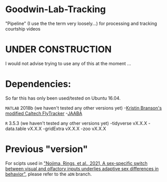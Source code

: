 # Goodwin-Lab-Tracking

"Pipeline" (I use the the term very loosely...) for processing and tracking courtship videos



# **UNDER CONSTRUCTION**

I would not advise trying to use any of this at the moment ...




# Dependencies:

So far this has only been used/tested on Ubuntu 16.04.


`MATLAB` 2018b (we haven't tested any other versions yet)
    -[Kristin Branson's modified Caltech FlyTracker](https://github.com/kristinbranson/FlyTracker)
    -[JAABA](https://github.com/kristinbranson/JAABA)


`R` 3.5.3 (we haven't tested any other versions yet)
    -tidyverse vX.X.X
    -data.table vX.X.X
    -gridExtra vX.X.X
    -zoo vX.X.X



# Previous "version"

For scipts used in ["Nojima, Rings, et al., 2021, A sex-specific switch between visual and olfactory inputs underlies adaptive sex differences in behavior"](https://www.sciencedirect.com/science/article/pii/S0960982220318996?via%3Dihub), please refer to the `aDN` branch.

